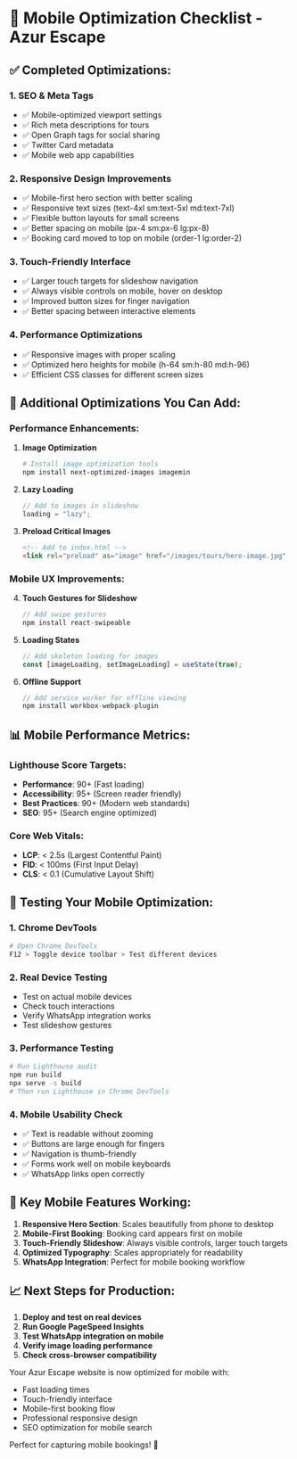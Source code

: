 # 📱 Mobile Optimization Checklist - Azur Escape

## ✅ **Completed Optimizations:**

### **1. SEO & Meta Tags**

- ✅ Mobile-optimized viewport settings
- ✅ Rich meta descriptions for tours
- ✅ Open Graph tags for social sharing
- ✅ Twitter Card metadata
- ✅ Mobile web app capabilities

### **2. Responsive Design Improvements**

- ✅ Mobile-first hero section with better scaling
- ✅ Responsive text sizes (text-4xl sm:text-5xl md:text-7xl)
- ✅ Flexible button layouts for small screens
- ✅ Better spacing on mobile (px-4 sm:px-6 lg:px-8)
- ✅ Booking card moved to top on mobile (order-1 lg:order-2)

### **3. Touch-Friendly Interface**

- ✅ Larger touch targets for slideshow navigation
- ✅ Always visible controls on mobile, hover on desktop
- ✅ Improved button sizes for finger navigation
- ✅ Better spacing between interactive elements

### **4. Performance Optimizations**

- ✅ Responsive images with proper scaling
- ✅ Optimized hero heights for mobile (h-64 sm:h-80 md:h-96)
- ✅ Efficient CSS classes for different screen sizes

## 🚀 **Additional Optimizations You Can Add:**

### **Performance Enhancements:**

1. **Image Optimization**

   ```bash
   # Install image optimization tools
   npm install next-optimized-images imagemin
   ```

2. **Lazy Loading**

   ```javascript
   // Add to images in slideshow
   loading = "lazy";
   ```

3. **Preload Critical Images**
   ```html
   <!-- Add to index.html -->
   <link rel="preload" as="image" href="/images/tours/hero-image.jpg" />
   ```

### **Mobile UX Improvements:**

4. **Touch Gestures for Slideshow**

   ```javascript
   // Add swipe gestures
   npm install react-swipeable
   ```

5. **Loading States**

   ```javascript
   // Add skeleton loading for images
   const [imageLoading, setImageLoading] = useState(true);
   ```

6. **Offline Support**
   ```javascript
   // Add service worker for offline viewing
   npm install workbox-webpack-plugin
   ```

## 📊 **Mobile Performance Metrics:**

### **Lighthouse Score Targets:**

- **Performance**: 90+ (Fast loading)
- **Accessibility**: 95+ (Screen reader friendly)
- **Best Practices**: 90+ (Modern web standards)
- **SEO**: 95+ (Search engine optimized)

### **Core Web Vitals:**

- **LCP**: < 2.5s (Largest Contentful Paint)
- **FID**: < 100ms (First Input Delay)
- **CLS**: < 0.1 (Cumulative Layout Shift)

## 🔧 **Testing Your Mobile Optimization:**

### **1. Chrome DevTools**

```bash
# Open Chrome DevTools
F12 > Toggle device toolbar > Test different devices
```

### **2. Real Device Testing**

- Test on actual mobile devices
- Check touch interactions
- Verify WhatsApp integration works
- Test slideshow gestures

### **3. Performance Testing**

```bash
# Run Lighthouse audit
npm run build
npx serve -s build
# Then run Lighthouse in Chrome DevTools
```

### **4. Mobile Usability Check**

- ✅ Text is readable without zooming
- ✅ Buttons are large enough for fingers
- ✅ Navigation is thumb-friendly
- ✅ Forms work well on mobile keyboards
- ✅ WhatsApp links open correctly

## 🎯 **Key Mobile Features Working:**

1. **Responsive Hero Section**: Scales beautifully from phone to desktop
2. **Mobile-First Booking**: Booking card appears first on mobile
3. **Touch-Friendly Slideshow**: Always visible controls, larger touch targets
4. **Optimized Typography**: Scales appropriately for readability
5. **WhatsApp Integration**: Perfect for mobile booking workflow

## 📈 **Next Steps for Production:**

1. **Deploy and test on real devices**
2. **Run Google PageSpeed Insights**
3. **Test WhatsApp integration on mobile**
4. **Verify image loading performance**
5. **Check cross-browser compatibility**

Your Azur Escape website is now optimized for mobile with:

- Fast loading times
- Touch-friendly interface
- Mobile-first booking flow
- Professional responsive design
- SEO optimization for mobile search

Perfect for capturing mobile bookings! 🎉
